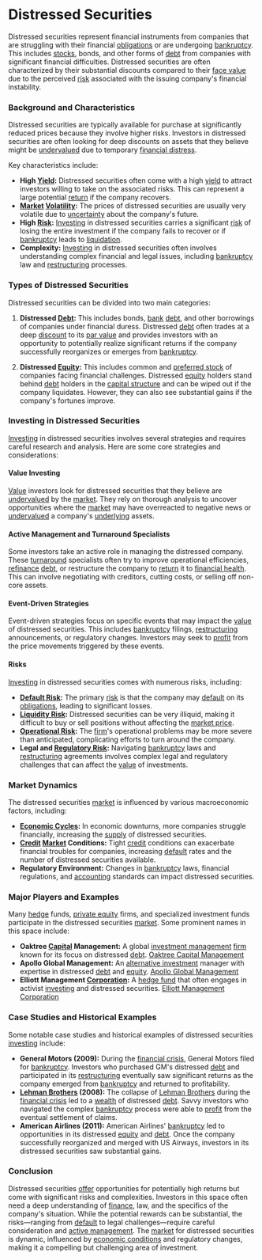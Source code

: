 # Distressed Securities

Distressed securities represent financial instruments from companies that are struggling with their financial [obligations](../o/obligation.md) or are undergoing [bankruptcy](../b/bankruptcy.md). This includes [stocks](../s/stock.md), bonds, and other forms of [debt](../d/debt.md) from companies with significant financial difficulties. Distressed securities are often characterized by their substantial discounts compared to their [face value](../f/face_value.md) due to the perceived [risk](../r/risk.md) associated with the issuing company's financial instability.

### Background and Characteristics
Distressed securities are typically available for purchase at significantly reduced prices because they involve higher risks. Investors in distressed securities are often looking for deep discounts on assets that they believe might be [undervalued](../u/undervalued.md) due to temporary [financial distress](../f/financial_distress.md).

Key characteristics include:
- **High [Yield](../y/yield.md):** Distressed securities often come with a high [yield](../y/yield.md) to attract investors willing to take on the associated risks. This can represent a large potential [return](../r/return.md) if the company recovers.
- **[Market](../m/market.md) [Volatility](../v/volatility.md):** The prices of distressed securities are usually very volatile due to [uncertainty](../u/uncertainty_in_trading.md) about the company's future.
- **High [Risk](../r/risk.md):** [Investing](../i/investing.md) in distressed securities carries a significant [risk](../r/risk.md) of losing the entire investment if the company fails to recover or if [bankruptcy](../b/bankruptcy.md) leads to [liquidation](../l/liquidation.md).
- **Complexity:** [Investing](../i/investing.md) in distressed securities often involves understanding complex financial and legal issues, including [bankruptcy](../b/bankruptcy.md) law and [restructuring](../r/restructuring.md) processes.

### Types of Distressed Securities
Distressed securities can be divided into two main categories:

1. **Distressed [Debt](../d/debt.md):** This includes bonds, [bank](../b/bank.md) [debt](../d/debt.md), and other borrowings of companies under financial duress. Distressed [debt](../d/debt.md) often trades at a deep [discount](../d/discount.md) to its [par value](../p/par_value.md) and provides investors with an opportunity to potentially realize significant returns if the company successfully reorganizes or emerges from [bankruptcy](../b/bankruptcy.md).

2. **Distressed [Equity](../e/equity.md):** This includes common and [preferred stock](../p/preferred_stock.md) of companies facing financial challenges. Distressed [equity](../e/equity.md) holders stand behind [debt](../d/debt.md) holders in the [capital structure](../c/capital_structure.md) and can be wiped out if the company liquidates. However, they can also see substantial gains if the company's fortunes improve.

### Investing in Distressed Securities
[Investing](../i/investing.md) in distressed securities involves several strategies and requires careful research and analysis. Here are some core strategies and considerations:

#### Value Investing
[Value](../v/value.md) investors look for distressed securities that they believe are [undervalued](../u/undervalued.md) by the [market](../m/market.md). They rely on thorough analysis to uncover opportunities where the [market](../m/market.md) may have overreacted to negative news or [undervalued](../u/undervalued.md) a company's [underlying](../u/underlying.md) assets.

#### Active Management and Turnaround Specialists
Some investors take an active role in managing the distressed company. These [turnaround](../t/turnaround.md) specialists often try to improve operational efficiencies, [refinance](../r/refinance.md) [debt](../d/debt.md), or restructure the company to [return](../r/return.md) it to [financial health](../f/financial_health.md). This can involve negotiating with creditors, cutting costs, or selling off non-core assets.

#### Event-Driven Strategies
Event-driven strategies focus on specific events that may impact the [value](../v/value.md) of distressed securities. This includes [bankruptcy](../b/bankruptcy.md) filings, [restructuring](../r/restructuring.md) announcements, or regulatory changes. Investors may seek to [profit](../p/profit.md) from the price movements triggered by these events.

#### Risks
[Investing](../i/investing.md) in distressed securities comes with numerous risks, including:
- **[Default Risk](../d/default_risk.md):** The primary [risk](../r/risk.md) is that the company may [default](../d/default.md) on its [obligations](../o/obligation.md), leading to significant losses.
- **[Liquidity Risk](../l/liquidity_risk.md):** Distressed securities can be very illiquid, making it difficult to buy or sell positions without affecting the [market price](../m/market_price.md).
- **[Operational Risk](../o/operational_risk.md):** The [firm](../f/firm.md)'s operational problems may be more severe than anticipated, complicating efforts to turn around the company.
- **Legal and [Regulatory Risk](../r/regulatory_risk.md):** Navigating [bankruptcy](../b/bankruptcy.md) laws and [restructuring](../r/restructuring.md) agreements involves complex legal and regulatory challenges that can affect the [value](../v/value.md) of investments.

### Market Dynamics
The distressed securities [market](../m/market.md) is influenced by various macroeconomic factors, including:

- **[Economic Cycles](../e/economic_cycles.md):** In economic downturns, more companies struggle financially, increasing the [supply](../s/supply.md) of distressed securities.
- **[Credit](../c/credit.md) [Market](../m/market.md) Conditions:** Tight [credit](../c/credit.md) conditions can exacerbate financial troubles for companies, increasing [default](../d/default.md) rates and the number of distressed securities available.
- **Regulatory Environment:** Changes in [bankruptcy](../b/bankruptcy.md) laws, financial regulations, and [accounting](../a/accounting.md) standards can impact distressed securities.

### Major Players and Examples
Many [hedge](../h/hedge.md) funds, [private equity](../p/private_equity.md) firms, and specialized investment funds participate in the distressed securities [market](../m/market.md). Some prominent names in this space include:

- **Oaktree [Capital](../c/capital.md) Management:** A global [investment management](../i/investment_management.md) [firm](../f/firm.md) known for its focus on distressed [debt](../d/debt.md). [Oaktree Capital Management](https://www.oaktreecapital.com/)
- **Apollo Global Management:** An [alternative investment](../a/alternative_investment.md) manager with expertise in distressed [debt](../d/debt.md) and [equity](../e/equity.md). [Apollo Global Management](https://www.apollo.com/)
- **Elliott Management [Corporation](../c/corporation.md):** A [hedge fund](../h/hedge_fund.md) that often engages in activist [investing](../i/investing.md) and distressed securities. [Elliott Management Corporation](https://www.elliottmgmt.com/)

### Case Studies and Historical Examples
Some notable case studies and historical examples of distressed securities [investing](../i/investing.md) include:

- **General Motors (2009):** During the [financial crisis](../f/financial_crisis.md), General Motors filed for [bankruptcy](../b/bankruptcy.md). Investors who purchased GM's distressed [debt](../d/debt.md) and participated in its [restructuring](../r/restructuring.md) eventually saw significant returns as the company emerged from [bankruptcy](../b/bankruptcy.md) and returned to profitability.
- **[Lehman Brothers](../l/lehman_brothers.md) (2008):** The collapse of [Lehman Brothers](../l/lehman_brothers.md) during the [financial crisis](../f/financial_crisis.md) led to a [wealth](../w/wealth.md) of distressed [debt](../d/debt.md). Savvy investors who navigated the complex [bankruptcy](../b/bankruptcy.md) process were able to [profit](../p/profit.md) from the eventual settlement of claims.
- **American Airlines (2011):** American Airlines' [bankruptcy](../b/bankruptcy.md) led to opportunities in its distressed [equity](../e/equity.md) and [debt](../d/debt.md). Once the company successfully reorganized and merged with US Airways, investors in its distressed securities saw substantial gains.

### Conclusion
Distressed securities [offer](../o/offer.md) opportunities for potentially high returns but come with significant risks and complexities. Investors in this space often need a deep understanding of [finance](../f/finance.md), law, and the specifics of the company's situation. While the potential rewards can be substantial, the risks—ranging from [default](../d/default.md) to legal challenges—require careful consideration and [active management](../a/active_management.md). The [market](../m/market.md) for distressed securities is dynamic, influenced by [economic conditions](../e/economic_conditions.md) and regulatory changes, making it a compelling but challenging area of investment.